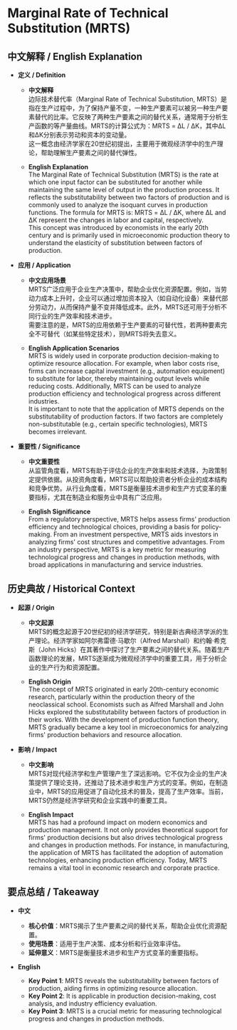 # Marginal Rate of Technical Substitution (MRTS)

## 中文解释 / English Explanation

* **定义 / Definition**  
  - **中文解释**  
    边际技术替代率（Marginal Rate of Technical Substitution, MRTS）是指在生产过程中，为了保持产量不变，一种生产要素可以被另一种生产要素替代的比率。它反映了两种生产要素之间的替代关系，通常用于分析生产函数的等产量曲线。MRTS的计算公式为：MRTS = ΔL / ΔK，其中ΔL和ΔK分别表示劳动和资本的变动量。  
    这一概念由经济学家在20世纪初提出，主要用于微观经济学中的生产理论，帮助理解生产要素之间的替代弹性。

  - **English Explanation**  
    The Marginal Rate of Technical Substitution (MRTS) is the rate at which one input factor can be substituted for another while maintaining the same level of output in the production process. It reflects the substitutability between two factors of production and is commonly used to analyze the isoquant curves in production functions. The formula for MRTS is: MRTS = ΔL / ΔK, where ΔL and ΔK represent the changes in labor and capital, respectively.  
    This concept was introduced by economists in the early 20th century and is primarily used in microeconomic production theory to understand the elasticity of substitution between factors of production.

* **应用 / Application**  
  - **中文应用场景**  
    MRTS广泛应用于企业生产决策中，帮助企业优化资源配置。例如，当劳动力成本上升时，企业可以通过增加资本投入（如自动化设备）来替代部分劳动力，从而保持产量不变并降低成本。此外，MRTS还可用于分析不同行业的生产效率和技术进步。  
    需要注意的是，MRTS的应用依赖于生产要素的可替代性，若两种要素完全不可替代（如某些特定技术），则MRTS将失去意义。

  - **English Application Scenarios**  
    MRTS is widely used in corporate production decision-making to optimize resource allocation. For example, when labor costs rise, firms can increase capital investment (e.g., automation equipment) to substitute for labor, thereby maintaining output levels while reducing costs. Additionally, MRTS can be used to analyze production efficiency and technological progress across different industries.  
    It is important to note that the application of MRTS depends on the substitutability of production factors. If two factors are completely non-substitutable (e.g., certain specific technologies), MRTS becomes irrelevant.

* **重要性 / Significance**  
  - **中文重要性**  
    从监管角度看，MRTS有助于评估企业的生产效率和技术选择，为政策制定提供依据。从投资角度看，MRTS可以帮助投资者分析企业的成本结构和竞争优势。从行业角度看，MRTS是衡量技术进步和生产方式变革的重要指标，尤其在制造业和服务业中具有广泛应用。

  - **English Significance**  
    From a regulatory perspective, MRTS helps assess firms' production efficiency and technological choices, providing a basis for policy-making. From an investment perspective, MRTS aids investors in analyzing firms' cost structures and competitive advantages. From an industry perspective, MRTS is a key metric for measuring technological progress and changes in production methods, with broad applications in manufacturing and service industries.

## 历史典故 / Historical Context

* **起源 / Origin**  
  - **中文起源**  
    MRTS的概念起源于20世纪初的经济学研究，特别是新古典经济学派的生产理论。经济学家如阿尔弗雷德·马歇尔（Alfred Marshall）和约翰·希克斯（John Hicks）在其著作中探讨了生产要素之间的替代关系。随着生产函数理论的发展，MRTS逐渐成为微观经济学中的重要工具，用于分析企业的生产行为和资源配置。

  - **English Origin**  
    The concept of MRTS originated in early 20th-century economic research, particularly within the production theory of the neoclassical school. Economists such as Alfred Marshall and John Hicks explored the substitutability between factors of production in their works. With the development of production function theory, MRTS gradually became a key tool in microeconomics for analyzing firms' production behaviors and resource allocation.

* **影响 / Impact**  
  - **中文影响**  
    MRTS对现代经济学和生产管理产生了深远影响。它不仅为企业的生产决策提供了理论支持，还推动了技术进步和生产方式的变革。例如，在制造业中，MRTS的应用促进了自动化技术的普及，提高了生产效率。当前，MRTS仍然是经济学研究和企业实践中的重要工具。

  - **English Impact**  
    MRTS has had a profound impact on modern economics and production management. It not only provides theoretical support for firms' production decisions but also drives technological progress and changes in production methods. For instance, in manufacturing, the application of MRTS has facilitated the adoption of automation technologies, enhancing production efficiency. Today, MRTS remains a vital tool in economic research and corporate practice.

## 要点总结 / Takeaway

* **中文**  
  - **核心价值**：MRTS揭示了生产要素之间的替代关系，帮助企业优化资源配置。  
  - **使用场景**：适用于生产决策、成本分析和行业效率评估。  
  - **延伸意义**：MRTS是衡量技术进步和生产方式变革的重要指标。

* **English**  
  - **Key Point 1**: MRTS reveals the substitutability between factors of production, aiding firms in optimizing resource allocation.  
  - **Key Point 2**: It is applicable in production decision-making, cost analysis, and industry efficiency evaluation.  
  - **Key Point 3**: MRTS is a crucial metric for measuring technological progress and changes in production methods.